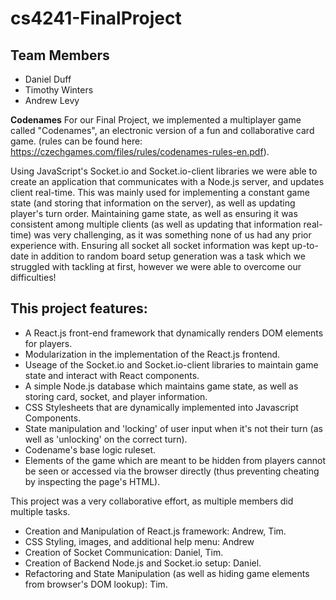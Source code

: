 # cs4241-FinalProject

## Team Members
- Daniel Duff
- Timothy Winters
- Andrew Levy

**Codenames**
For our Final Project, we implemented a multiplayer game called "Codenames", an electronic version of a fun and collaborative card game.
(rules can be found here: https://czechgames.com/files/rules/codenames-rules-en.pdf).

Using JavaScript's Socket.io and Socket.io-client libraries we were able to create an application that communicates with a Node.js server, 
and updates client real-time. This was mainly used for implementing a constant game state (and storing that information on the server), 
as well as updating player's turn order. Maintaining game state, as well as ensuring it was consistent among multiple clients (as well as
updating that information real-time) was very challenging, as it was something none of us had any prior experience with. Ensuring all socket
all socket information was kept up-to-date in addition to random board setup generation was a task which we struggled with tackling at first,
however we were able to overcome our difficulties!


## This project features:
- A React.js front-end framework that dynamically renders DOM elements for players.
- Modularization in the implementation of the React.js frontend. 
- Useage of the Socket.io and Socket.io-client libraries to maintain game state and interact with React components. 
- A simple Node.js database which maintains game state, as well as storing card, socket, and player information. 
- CSS Stylesheets that are dynamically implemented into Javascript Components.
- State manipulation and 'locking' of user input when it's not their turn (as well as 'unlocking' on the correct turn).
- Codename's base logic ruleset.
- Elements of the game which are meant to be hidden from players cannot be seen or accessed via the browser directly 
(thus preventing cheating by inspecting the page's HTML).

This project was a very collaborative effort, as multiple members did multiple tasks.
- Creation and Manipulation of React.js framework: Andrew, Tim.
- CSS Styling, images, and additional help menu: Andrew
- Creation of Socket Communication: Daniel, Tim.
- Creation of Backend Node.js and Socket.io setup: Daniel.
- Refactoring and State Manipulation (as well as hiding game elements from browser's DOM lookup): Tim.


